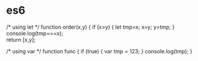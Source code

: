 # es6

/* using let */
function order(x,y) {
 if (x>y) {
    let tmp=x;
    x=y;
    y=tmp;
          }
 console.log(tmp===x);  
 return [x,y];
                    
/* using var */
function func {
     if (true) {
       var tmp = 123;
     }
     console.log(tmp);
   }
      
